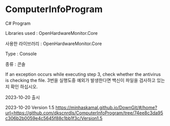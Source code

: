 # ComputerInfoProgram

C# Program

Libraries used : OpenHardwareMonitor.Core

사용한 라이브러리 : OpenHardwareMonitor.Core

Type : Console

종류 : 콘솔

If an exception occurs while executing step 3, check whether the antivirus is checking the file.
3번을 실행도중 예외가 발생한다면 백신이 파일을 검사하고 있는지 확인 하십시오.

2023-10-20 출시


2023-10-20 Version 1.5
https://minhaskamal.github.io/DownGit/#/home?url=https://github.com/dkscnrdls/ComputerInfoProgram/tree/74ee8c3da95c306b2b0059e4c5645f88c1bb1f3c/Version1.5
